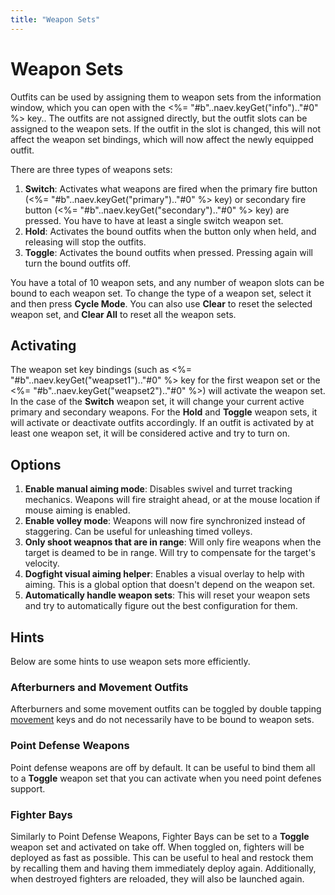 ```yaml
---
title: "Weapon Sets"
---
```

# Weapon Sets

Outfits can be used by assigning them to weapon sets from the information window, which you can open with the <%= "#b"..naev.keyGet("info").."#0" %> key..
The outfits are not assigned directly, but the outfit slots can be assigned to the weapon sets.
If the outfit in the slot is changed, this will not affect the weapon set bindings, which will now affect the newly equipped outfit.

There are three types of weapons sets:

1. **Switch**: Activates what weapons are fired when the primary fire button (<%= "#b"..naev.keyGet("primary").."#0" %> key) or secondary fire button (<%= "#b"..naev.keyGet("secondary").."#0" %> key) are pressed. You have to have at least a single switch weapon set.
1. **Hold**: Activates the bound outfits when the button only when held, and releasing will stop the outfits.
1. **Toggle**: Activates the bound outfits when pressed. Pressing again will turn the bound outfits off.

You have a total of 10 weapon sets, and any number of weapon slots can be bound to each weapon set.
To change the type of a weapon set, select it and then press **Cycle Mode**.
You can also use **Clear** to reset the selected weapon set, and **Clear All** to reset all the weapon sets.

## Activating

The weapon set key bindings (such as <%= "#b"..naev.keyGet("weapset1").."#0" %> key for the first weapon set or the <%= "#b"..naev.keyGet("weapset2").."#0" %>) will activate the weapon set.
In the case of the **Switch** weapon set, it will change your current active primary and secondary weapons.
For the **Hold** and **Toggle** weapon sets, it will activate or deactivate outfits accordingly.
If an outfit is activated by at least one weapon set, it will be considered active and try to turn on.

## Options

1. **Enable manual aiming mode**: Disables swivel and turret tracking mechanics. Weapons will fire straight ahead, or at the mouse location if mouse aiming is enabled.
1. **Enable volley mode**: Weapons will now fire synchronized instead of staggering. Can be useful for unleashing timed volleys.
1. **Only shoot weapnos that are in range**: Will only fire weapons when the target is deamed to be in range. Will try to compensate for the target's velocity.
1. **Dogfight visual aiming helper**: Enables a visual overlay to help with aiming. This is a global option that doesn't depend on the weapon set.
1. **Automatically handle weapon sets**: This will reset your weapon sets and try to automatically figure out the best configuration for them.

## Hints

Below are some hints to use weapon sets more efficiently.

### Afterburners and Movement Outfits

Afterburners and some movement outfits can be toggled by double tapping [movement](mechanics/movement) keys and do not necessarily have to be bound to weapon sets.

### Point Defense Weapons

Point defense weapons are off by default.
It can be useful to bind them all to a **Toggle** weapon set that you can activate when you need point defenes support.

### Fighter Bays

Similarly to Point Defense Weapons, Fighter Bays can be set to a **Toggle** weapon set and activated on take off.
When toggled on, fighters will be deployed as fast as possible.
This can be useful to heal and restock them by recalling them and having them immediately deploy again.
Additionally, when destroyed fighters are reloaded, they will also be launched again.
